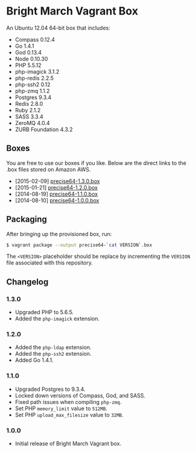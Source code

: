 # Bright March Vagrant Box
An Ubuntu 12.04 64-bit box that includes:

* Compass 0.12.4
* Go 1.4.1
* God 0.13.4
* Node 0.10.30
* PHP 5.5.12
* php-imagick 3.1.2
* php-redis 2.2.5
* php-ssh2 0.12
* php-zmq 1.1.2
* Postgres 9.3.4
* Redis 2.8.0
* Ruby 2.1.2
* SASS 3.3.4
* ZeroMQ 4.0.4
* ZURB Foundation 4.3.2

## Boxes
You are free to use our boxes if you like. Below are the direct links to the .box files stored on Amazon AWS.

* [2015-02-09] [precise64-1.3.0.box](https://s3.amazonaws.com/brightmarch.build/boxes/precise64-1.3.0.box)
* [2015-01-21] [precise64-1.2.0.box](https://s3.amazonaws.com/brightmarch.build/boxes/precise64-1.2.0.box)
* [2014-08-19] [precise64-1.1.0.box](https://s3.amazonaws.com/brightmarch.build/boxes/precise64-1.1.0.box)
* [2014-08-10] [precise64-1.0.0.box](https://s3.amazonaws.com/brightmarch.build/boxes/precise64-1.0.0.box)

## Packaging
After bringing up the provisioned box, run:

```sh
$ vagrant package --output precise64-`cat VERSION`.box
```

The `<VERSION>` placeholder should be replace by incrementing the `VERSION` file associated with this repository.

## Changelog

### 1.3.0
* Upgraded PHP to 5.6.5.
* Added the `php-imagick` extension.

### 1.2.0
* Added the `php-ldap` extension.
* Added the `php-ssh2` extension.
* Added Go 1.4.1.

### 1.1.0
* Upgraded Postgres to 9.3.4.
* Locked down versions of Compass, God, and SASS.
* Fixed path issues when compiling `php-zmq`.
* Set PHP `memory_limit` value to `512MB`.
* Set PHP `upload_max_filesize` value to `32MB`.

### 1.0.0
* Initial release of Bright March Vagrant box.
